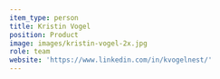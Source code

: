 ```yaml
---
item_type: person
title: Kristin Vogel
position: Product
image: images/kristin-vogel-2x.jpg
role: team
website: 'https://www.linkedin.com/in/kvogelnest/'
---
```

